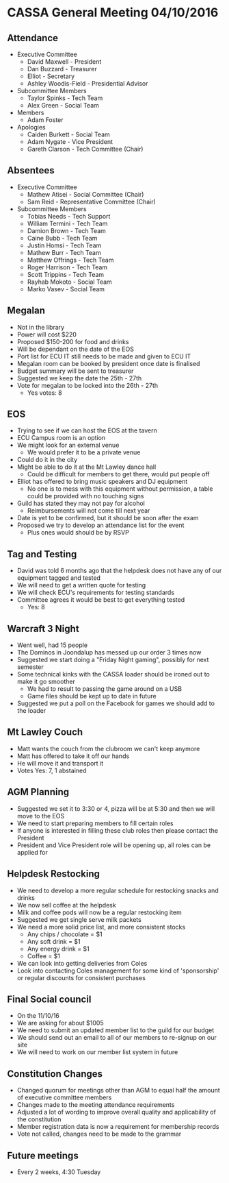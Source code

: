 CASSA General Meeting 04/10/2016
================================
Attendance
----------
* Executive Committee
    * David Maxwell - President 
    * Dan Buzzard - Treasurer
    * Elliot - Secretary
	* Ashley Woodis-Field - Presidential Advisor
* Subcommittee Members
	* Taylor Spinks - Tech Team
	* Alex Green - Social Team
* Members
	* Adam Foster
* Apologies
	* Caiden Burkett - Social Team
	* Adam Nygate - Vice President
	* Gareth Clarson - Tech Committee (Chair)
	
Absentees
---------
* Executive Committee
	* Mathew Atisei - Social Committee (Chair)
	* Sam Reid - Representative Committee (Chair)
* Subcommittee Members
	* Tobias Needs - Tech Support
	* William Termini - Tech Team 
	* Damion Brown - Tech Team 
	* Caine Bubb - Tech Team 
	* Justin Homsi - Tech Team 
	* Mathew Burr - Tech Team 
	* Matthew Offrings - Tech Team
	* Roger Harrison - Tech Team 
	* Scott Trippins - Tech Team 
	* Rayhab Mokoto - Social Team
	* Marko Vasev - Social Team

Megalan
-----------
* Not in the library
* Power will cost $220
* Proposed $150-200 for food and drinks
* Will be dependant on the date of the EOS
* Port list for ECU IT still needs to be made and given to ECU IT
* Megalan room can be booked by president once date is finalised
* Budget summary will be sent to treasurer
* Suggested we keep the date the 25th - 27th
* Vote for megalan to be locked into the 26th - 27th
	* Yes votes: 8

EOS
------
* Trying to see if we can host the EOS at the tavern
* ECU Campus room is an option
* We might look for an external venue
	* We would prefer it to be a private venue
* Could do it in the city
* Might be able to do it at the Mt Lawley dance hall
	* Could be difficult for members to get there, would put people off
* Elliot has offered to bring music speakers and DJ equipment
	* No one is to mess with this equipment without permission, a table could be provided with no touching signs
* Guild has stated they may not pay for alcohol
	* Reimbursements will not come till next year
* Date is yet to be confirmed, but it should be soon after the exam
* Proposed we try to develop an attendance list for the event
	* Plus ones would should be by RSVP

Tag and Testing
---------------
* David was told 6 months ago that the helpdesk does not have any of our equipment tagged and tested
* We will need to get a written quote for testing
* We will check ECU's requirements for testing standards
* Committee agrees it would be best to get everything tested
	* Yes: 8

Warcraft 3 Night
---------------
* Went well, had 15 people
* The Dominos in Joondalup has messed up our order 3 times now
* Suggested we start doing a "Friday Night gaming", possibly for next semester
* Some technical kinks with the CASSA loader should be ironed out to make it go smoother
	* We had to result to passing the game around on a USB
	* Game files should be kept up to date in future
* Suggested we put a poll on the Facebook for games we should add to the loader

Mt Lawley Couch
--------------
* Matt wants the couch from the clubroom we can't keep anymore
* Matt has offered to take it off our hands
* He will move it and transport it
* Votes Yes: 7, 1 abstained

AGM Planning
-----------
* Suggested we set it to 3:30 or 4, pizza will be at 5:30 and then we will move to the EOS
* We need to start preparing members to fill certain roles
* If anyone is interested in filling these club roles then please contact the President
* President and Vice President role will be opening up, all roles can be applied for

Helpdesk Restocking
------------------
* We need to develop a more regular schedule for restocking snacks and drinks
* We now sell coffee at the helpdesk
* Milk and coffee pods will now be a regular restocking item
* Suggested we get single serve milk packets
* We need a more solid price list, and more consistent stocks
	* Any chips / chocolate = $1
	* Any soft drink = $1
	* Any energy drink = $1
	* Coffee = $1
* We can look into getting deliveries from Coles
* Look into contacting Coles management for some kind of 'sponsorship' or regular discounts for consistent purchases

Final Social council
--------------------
* On the 11/10/16
* We are asking for about $1005
* We need to submit an updated member list to the guild for our budget
* We should send out an email to all of our members to re-signup on our site
* We will need to work on our member list system in future 

Constitution Changes
-------------------
* Changed quorum for meetings other than AGM to equal half the amount of executive committee members
* Changes made to the meeting attendance requirements
* Adjusted a lot of wording to improve overall quality and applicability of the constitution
* Member registration data is now a requirement for membership records
* Vote not called, changes need to be made to the grammar



Future meetings
--------------
* Every 2 weeks, 4:30 Tuesday
